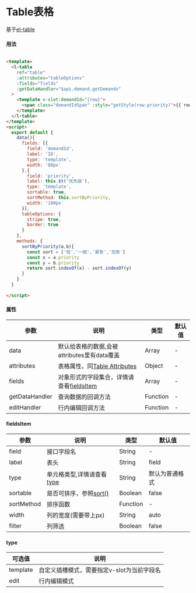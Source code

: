 # Table表格
基于[el-table](https://element.eleme.cn/#/zh-CN/component/table)
#### 用法
``` html

<template>
  <l-table
    ref="table"
    :attributes="tableOptions"
    :fields="fields"
    :getDataHandler="$api.demand.getDemands"
  >
    <template v-slot:demandId="{row}">
      <span class="demandIdSpan" :style="getStyle(row.priority)">{{ row.demandId }}</span>
    </template>
  </l-table>
</template>
<script>
  export default {
    data(){
      fields: [{
        field: 'demandId',
        label: 'ID',
        type: 'template',
        width: '80px'
      },{
        field: 'priority',
        label: this.$t('优先级'),
        type: 'template',
        sortable: true,
        sortMethod: this.sortByPriority,
        width: '100px'
      }],
      tableOptions: {
        stripe: true,
        border: true
      }
    },
    methods: {
      sortByPriority(a,b){
        const sort = ['低','一般','紧急','加急']
        const x = a.priority
        const y = b.priority
        return sort.indexOf(x) - sort.indexOf(y)
      }
    }
  }
  
</script>
```
#### 属性  
| 参数  | 说明    | 类型 |  默认值 |
| ---- |  ----  | ----  | ----  |
| data  | 默认给表格的数据,会被attributes里有data覆盖  | Array  | - |
| attributes  | 表格属性，同[Table Attributes](https://element.eleme.cn/#/zh-CN/component/table) | Object |  - |
| fields  | 对象形式的字段集合，详情请查看[fieldsItem](/doc/table?id=fieldsItem)  | Array | - |
| getDataHandler  | 查询数据的回调方法   | Function | - |
| editHandler  | 行内编辑回调方法  | Function  | - |  
  
#### fieldsItem  
| 参数  | 说明   | 类型 |  默认值 |
| ---- |  ----  | ----  | ----  |
| field | 接口字段名 | String | - |
| label | 表头 | String | field |
| type | 单元格类型,详情请查看[type](/doc/table?id=type)| String | 默认为普通格式 |
| sortable | 是否可排序，参照[sort()](https://www.w3school.com.cn/js/jsref_sort.asp) | Boolean | false |
| sortMethod | 排序函数 | Function | - |
| width | 列的宽度(需要带上px) | String | auto |
| filter | 列筛选 | Boolean | false |

#### type  
| 可选值 | 说明   |
| ---- |  ----  |
| template |  自定义插槽模式，需要指定v-slot为当前字段名  |
| edit |  行内编辑模式  |

